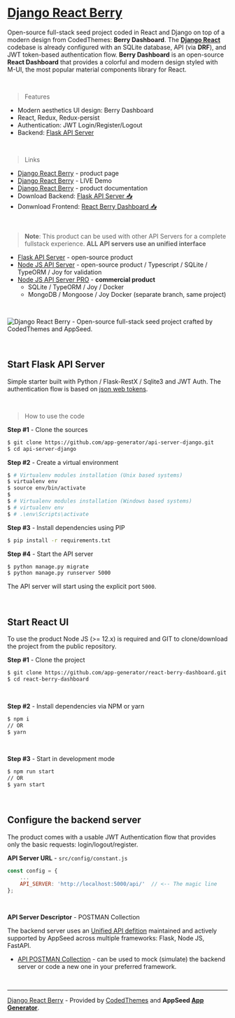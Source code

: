 # [Django React Berry](https://appseed.us/product/django-react-berry-dashboard)

Open-source full-stack seed project coded in React and Django on top of a modern design from CodedThemes: **Berry Dashboard**. The **[Django React](https://appseed.us/product/flask-react-berry-dashboard)** codebase is already configured with an SQLite database, API (via **DRF**), and JWT token-based authentication flow. **Berry Dashboard** is an open-source **React Dashboard** that provides a colorful and modern design styled with M-UI, the most popular material components library for React.

<br />

> Features

- Modern aesthetics UI design: Berry Dashboard
- React, Redux, Redux-persist
- Authentication: JWT Login/Register/Logout
- Backend: [Flask API Server](https://github.com/app-generator/api-server-flask) 

<br />

> Links

- [Django React Berry](https://appseed.us/product/django-react-berry-dashboard) - product page
- [Django React Berry](https://django-react-berry-dashboard.appseed-srv1.com/) - LIVE Demo
- [Django React Berry](https://docs.appseed.us/products/react/django-berry-dashboard) - product documentation
- Download Backend: [Flask API Server 📥](https://github.com/app-generator/api-server-flask/archive/refs/heads/main.zip)
- Donwnload Frontend: [React Berry Dashboard 📥](https://github.com/app-generator/react-berry-dashboard/archive/refs/heads/main.zip)  

<br >

> **Note**: This product can be used with other API Servers for a complete fullstack experience. **ALL API servers use an unified interface**

- [Flask API Server](https://github.com/app-generator/api-server-flask) - open-source product
- [Node JS API Server](https://github.com/app-generator/api-server-nodejs) - open-source product / Typescript / SQLite / TypeORM / Joy for validation
- [Node JS API Server PRO](https://github.com/app-generator/api-server-nodejs-pro) - **commercial product**
    - SQLite / TypeORM / Joy / Docker
    - MongoDB / Mongoose / Joy Docker (separate branch, same project)

<br />

![Django React Berry - Open-source full-stack seed project crafted by CodedThemes and AppSeed.](https://user-images.githubusercontent.com/51070104/124934742-aa392300-e00d-11eb-83bf-28d8b8704ec8.png)

<br />

## Start Flask API Server

Simple starter built with Python / Flask-RestX / Sqlite3 and JWT Auth. The authentication flow is based on [json web tokens](https://jwt.io).

<br />

> How to use the code

**Step #1** -  Clone the sources

```bash
$ git clone https://github.com/app-generator/api-server-django.git
$ cd api-server-django
```

**Step #2** - Create a virtual environment

```bash
$ # Virtualenv modules installation (Unix based systems)
$ virtualenv env
$ source env/bin/activate
$
$ # Virtualenv modules installation (Windows based systems)
$ # virtualenv env
$ # .\env\Scripts\activate
```

**Step #3** - Install dependencies using PIP

```bash
$ pip install -r requirements.txt
```

**Step #4** - Start the API server

```bash
$ python manage.py migrate
$ python manage.py runserver 5000
```

The API server will start using the explicit port `5000`.

<br />

## Start React UI 

To use the product Node JS (>= 12.x) is required and GIT to clone/download the project from the public repository.

**Step #1** - Clone the project

```bash
$ git clone https://github.com/app-generator/react-berry-dashboard.git
$ cd react-berry-dashboard
```

<br >

**Step #2** - Install dependencies via NPM or yarn

```bash
$ npm i
// OR
$ yarn
```

<br />

**Step #3** - Start in development mode

```bash
$ npm run start 
// OR
$ yarn start
```

<br />

## Configure the backend server

The product comes with a usable JWT Authentication flow that provides only the basic requests: login/logout/register. 

**API Server URL** - `src/config/constant.js` 

```javascript
const config = {
    ...
    API_SERVER: 'http://localhost:5000/api/'  // <-- The magic line
};
```

<br />

**API Server Descriptor** - POSTMAN Collection

The backend server uses an [Unified API defition](https://docs.appseed.us/boilerplate-code/api-server/api-unified-definition) maintained and actively supported by AppSeed across multiple frameworks: Flask, Node JS, FastAPI.

- [API POSTMAN Collection](https://github.com/app-generator/api-unified-definition/blob/main/api.postman_collection.json) - can be used to mock (simulate) the backend server or code a new one in your preferred framework. 

<br />

---
[Django React Berry](https://appseed.us/product/django-react-berry-dashboard) - Provided by [CodedThemes](https://codedthemes.com/) and **AppSeed [App Generator](https://appseed.us/app-generator)**.

